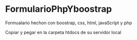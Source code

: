 # FormularioPhpYboostrap
Formualario hechon con boostrap, css, html, javaScript y php

Copiar y pegar en la carpeta htdocs de su servidor local
